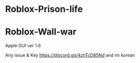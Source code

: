 # Roblox-Prison-life
# Roblox-Wall-war

Apple GUI ver 1.6

Any issue & Key https://discord.gg/4zhTcD85Nd
and im korean
